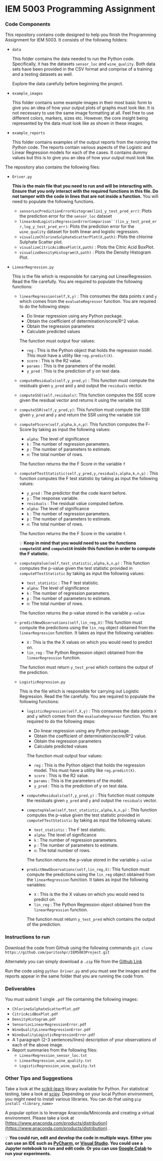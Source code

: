 # IEM 5003 Programming Assignment

### Code Components

This repository contains code designed to help you finish the Programming Assignment for IEM 5003. It consists of the following folders:

- `data`
    
    This folder contains the data needed to run the Python code. Specifically, it has the datasets `sensor_loc` and `wine_quality`. Both data sets have been provided in the CSV format and comprise of a training and a testing datasets as well. 
    
    Explore the data carefully before beginning the project. 
    
- `example_images`
    
    This folder contains some example images in their most basic form to give you an idea of how your output plots of graphs must look like. It is not necessary to use the same image formatting at all. Feel free to use different colors, markers, sizes etc. However, the core insight being represented by the data must look like as shown in these images.
    
- `example_reports`
    
    This folder contains examples of the output reports from the running the Python code. The reports contain various aspects of the Logistic and Linear Regression models for each of the cases. It contains dummy values but this is to give you an idea of how your output must look like. 
    

The repository also contains the following files:

- `Driver.py`
    
    **This is the main file that you need to run and will be interacting with. Ensure that you only interact with the required functions in this file. Do not tamper with the code in lines that are not inside a function.** You will need to populate the following functions.
    
    - `sensorLocPredictionErrorHistogram(lin1_y_test_pred_err)`: Plots the prediction error for the `sensor_loc` dataset
    - `linearAndLogisticRegressionErrorComparison``(lin_y_test_pred_err,log_y_test_pred_err)`:  Plots the prediction error for the `wine_quality` dataset for both linear and logistic regression.
    - `visualizeChlorineSulphateScatterPlot(X,path)`: Plots the chlorine Sulphate Scatter plot.
    - `visualizeCitricAcidBoxPlot(X,path)` : Plots the Citric Acid BoxPlot.
    - `visualizeDensityHistogram(X,path)` : Plots the Density Histogram Plot.
- `LinearRegression.py`
    
    This is the file which is responsible for carrying out LinearRegression. Read the file carefully. You are required to populate the following functions:
    
    - `linearRegression(self,X,y)` : This consumes the data points `X` and `y` which comes from the `evaluateRegressor` function. You are required to do the following steps:
        - Do linear regression using any Python package.
        - Obtain the coefficient of determination/score/R^2 value.
        - Obtain the regression parameters
        - Calculate predicted values
        
        The function must output four values:
        
        - `reg` : This is the Python object that holds the regression model. This must have a utility like `reg.predict(X)`.
        - `score` : This is the R2 value.
        - `params` : This is the parameters of the model.
        - `y_pred` : This is the prediction of y on test data.
    - `computeResiduals(self,y_pred,y)` : This function must compute the residuals given `y_pred` and `y` and output the `residuals` vector.
    - `computeSSE(self,residuals)`: This function computes the SSE score given the residual vector and returns it using the variable `SSE`
    - `computeSSR(self,y_pred,y)`: This function must compute the SSR given `y_pred` and `y` and return the SSR using the variable `SSR`
    - `computeFScore(self,alpha,k,n,p)`: This function computes the F-Score by taking as input the following values:
        - `alpha`: The level of significance
        - `k` : The number of regression parameters.
        - `p` : The number of parameters to estimate.
        - `n`: The total number of rows.
        
        The function returns the the F Score in the variable `f`
        
    - `computeFTestStatistic(self,y_pred,y,residuals,alpha,k,n,p)` : This function computes the F test statistic by taking as input the following values:
        - `y_pred` : The predictor that the code learnt before.
        - `y` : The response variable.
        - `residuals` : The residual value computed before.
        - `alpha`: The level of significance
        - `k` : The number of regression parameters.
        - `p` : The number of parameters to estimate.
        - `n`: The total number of rows.
        
        The function returns the the F Score in the variable `f`. 

        💡 **Keep in mind that you would need to use the functions `computeSSE` and `computeSSR` inside this function in order to compute the F statistic.**
        
    - `computepValue(self,test_statistic,alpha,k,n,p)` : This function computes the p-value given the test statistic provided in `computeFTestStatistic` by taking as input the following values:
        - `test_statistic` : The F test statistic.
        - `alpha`: The level of significance
        - `k` : The number of regression parameters.
        - `p` : The number of parameters to estimate.
        - `n`: The total number of rows.
        
        The function returns the p-value stored in the variable `p-value`
        
    - `predictNewObservations(self,lin_reg,X)`: This function must compute the predictions using the `lin_reg` object obtained from the `linearRegression` function. It takes as input the following variables:
        - `X` : This is the the X values on which you would need to predict on.
        - `lin_reg` : The Python Regression object obtained from the `linearRegression` function.
        
        The function must return `y_test_pred` which contains the output of the prediction. 
        
    - `LogisticRegression.py`
        
        This is the file which is responsible for carrying out Logistic Regression. Read the file carefully. You are required to populate the following functions:
        
        - `logisticRegression(self,X,y)` : This consumes the data points `X` and `y` which comes from the `evaluateRegressor` function. You are required to do the following steps:
            - Do linear regression using any Python package.
            - Obtain the coefficient of determination/score/R^2 value.
            - Obtain the regression parameters
            - Calculate predicted values
            
            The function must output four values:
            
            - `reg` : This is the Python object that holds the regression model. This must have a utility like `reg.predict(X)`.
            - `score` : This is the R2 value.
            - `params` : This is the parameters of the model.
            - `y_pred` : This is the prediction of y on test data.
        - `computeResiduals(self,y_pred,y)` : This function must compute the residuals given `y_pred` and `y` and output the `residuals` vector.
        - `computepValue(self,test_statistic,alpha,k,n,p)` : This function computes the p-value given the test statistic provided in `computeFTestStatistic` by taking as input the following values:
            - `test_statistic` : The F test statistic.
            - `alpha`: The level of significance
            - `k` : The number of regression parameters.
            - `p` : The number of parameters to estimate.
            - `n`: The total number of rows.
            
            The function returns the p-value stored in the variable `p-value`
            
        - `predictNewObservations(self,lin_reg,X)`: This function must compute the predictions using the `lin_reg` object obtained from the `linearRegression` function. It takes as input the following variables:
            - `X` : This is the the X values on which you would need to predict on.
            - `lin_reg` : The Python Regression object obtained from the `linearRegression` function.
            
            The function must return `y_test_pred` which contains the output of the prediction. 
            

### Instructions to run

Download the code from Github using the following commands
`git clone https://github.com/paritoshpr/IEM5003Project.git`

Alternately you can simply download a `.zip` file from the [Github Link](https://github.com/paritoshpr/IEM5003Project.git) 

Run the code using `python Driver.py` and you must see the images and the reports appear in the same folder that you are running the code from.

### Deliverables

You must submit 1 single `.pdf` file containing the following images:

- `ChlorineSulphateScatterPlot.pdf`
- `CitricAcidBoxPlot.pdf`
- `DensityHistogram.pdf`
- `SensorLocLinearRegressionError.pdf`
- `WineQualityLinearRegressionError.pdf`
- `WineQualityLogisticRegressionError.pdf`
- A 1 paragraph (2-3 sentences/lines) description of your observations of each of the above image.
- Report summaries from the following files:
    - `LinearRegression_sensor_loc.txt`
    - `LinearRegression_wine_quality.txt`
    - `LogisticRegression_wine_quality.txt`

### Other Tips and Suggestions

Take a look at the [scikit-learn](https://scikit-learn.org/stable/) library available for Python. For statistical testing, take a look at [scipy](https://docs.scipy.org/doc/scipy/reference/stats.html). Depending on your local Python environment, you might need to install various libraries. You can do that using `pip install <library_name>`

A popular option is to leverage Anaconda/Miniconda and creating a virtual environment. Please take a look at [https://www.anaconda.com/products/distribution](https://www.anaconda.com/products/distribution) .

💡 **You could run, edit and develop the code in multiple ways. Either you can use an IDE such as [PyCharm](https://www.jetbrains.com/pycharm/), or [Visual Studio](https://visualstudio.microsoft.com/vs/features/python/). You could use a Jupyter notebook to run and edit code.  Or you can use [Google Colab](https://colab.research.google.com/) to run your experiments.**


